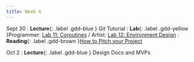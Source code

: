 ```yaml
---
title: Week 4
---
```


Sept 30
: **Lecture**{: .label .gdd-blue } Git Tutorial
: **Lab**{: .label .gdd-yellow }Programmer: [Lab 11: Coroutines] / Artist: [Lab 12: Environment Design]
: **Reading**{: .label .gdd-brown }[How to Pitch your Project]

Oct 2
: **Lecture**{: .label .gdd-blue } Design Docs and MVPs

[Git Tutorial]: https://docs.google.com/presentation/d/1vNXmh3VyOytHG3j47ZQMGtLGa0-8WUxK5RxDzjIfxHA/edit?usp=sharing

[Design Docs and MVPs]: https://drive.google.com/file/d/1fxQ0rzlHSFVsqxYEvEBSafmvb5o2KdnO/view?usp=sharing

[Lab 11: Coroutines]: ./../pages/labs/lab11/lab11
[Lab 12: Environment Design]: ./../pages/labs/lab12/lab12

[How to Pitch your Project]: https://www.gamedeveloper.com/business/how-to-pitch-your-project-to-publishers 


